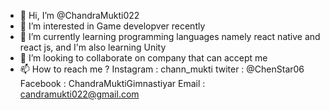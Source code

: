 - 👋 Hi, I’m @ChandraMukti022
- 👀 I’m interested in Game developver recently
- 🌱 I’m currently learning programming languages namely react native and react js, and I'm also learning Unity
- 💞️ I’m looking to collaborate on company that can accept me
- 📫 How to reach me ?
      Instagram : chann_mukti
      twiter : @ChenStar06
      Facebook : ChandraMuktiGimnastiyar
      Email : candramukti022@gmail.com

<!---
ChandraMukti022/ChandraMukti022 is a ✨ special ✨ repository because its `README.md` (this file) appears on your GitHub profile.
You can click the Preview link to take a look at your changes.
--->
